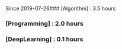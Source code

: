 Since 2019-07-26### [Algorithm] : 3.5 hours

### [Programming] : 2.0 hours

### [DeepLearning] : 0.1 hours

